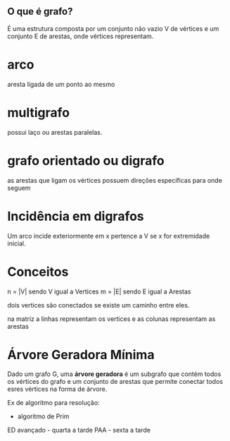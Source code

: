 ## O que é grafo?

É uma estrutura composta por um conjunto não vazio V de vértices e um conjunto E de arestas, 
onde vértices representam.

# arco

aresta ligada de um ponto ao mesmo

# multigrafo

possui laço ou arestas paralelas.

# grafo orientado ou digrafo

as arestas que ligam os vértices possuem direções específicas para onde seguem

# Incidência em digrafos

Um arco incide exteriormente em x pertence a V se x for extremidade inicial.

# Conceitos

n = |V| sendo V igual a Vertices
m = |E| sendo E igual a Arestas

dois vertices são conectados se existe um caminho entre eles.

na matriz a linhas representam os vertices e as colunas representam as arestas

# Árvore Geradora Mínima

Dado um grafo G, uma **árvore geradora** é um subgrafo que contém todos os vértices 
do grafo e um conjunto de arestas que permite conectar todos esres vértices na 
forma de árvore.

Ex de algoritmo para resolução:
- algoritmo de Prim

ED avançado - quarta a tarde
PAA - sexta a tarde